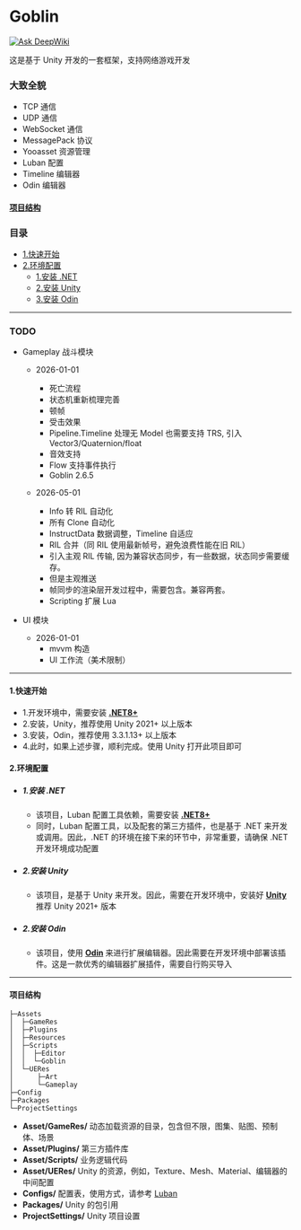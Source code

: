 # Goblin
[![Ask DeepWiki](https://deepwiki.com/badge.svg)](https://deepwiki.com/wantdabo/goblin)

这是基于 Unity 开发的一套框架，支持网络游戏开发
### 大致全貌
- TCP 通信
- UDP 通信
- WebSocket 通信
- MessagePack 协议
- Yooasset 资源管理
- Luban 配置
- Timeline 编辑器
- Odin 编辑器

#### [项目结构](#projectdire)
### <span id="catalog">目录</span>
- [1.快速开始](#qstart)
- [2.环境配置](#installenv)
  - [1.安装 .NET](#installenv.1)
  - [2.安装 Unity](#installenv.2)
  - [3.安装 Odin](#installenv.3)

---

### TODO
- Gameplay 战斗模块
  - 2026-01-01
    - 死亡流程
    - 状态机重新梳理完善
    - 顿帧
    - 受击效果
    - Pipeline.Timeline 处理无 Model 也需要支持 TRS, 引入 Vector3/Quaternion/float
    - 音效支持
    - Flow 支持事件执行
    - Goblin 2.6.5

  - 2026-05-01
    - Info 转 RIL 自动化
    - 所有 Clone 自动化
    - InstructData 数据调整，Timeline 自适应
    - RIL 合并（同 RIL 使用最新帧号，避免浪费性能在旧 RIL）
    - 引入主观 RIL 传输, 因为兼容状态同步，有一些数据，状态同步需要缓存。
    - 但是主观推送
    - 帧同步的渲染层开发过程中，需要包含。兼容两套。
    - Scripting 扩展 Lua
    
- UI 模块
  - 2026-01-01
    - mvvm 构造
    - UI 工作流（美术限制）
---

#### <span id="qstart">1.快速开始</span>
- 1.开发环境中，需要安装 [**.NET8+**](#installenv.1)
- 2.安装，Unity，推荐使用 Unity 2021+ 以上版本
- 3.安装，Odin，推荐使用 3.3.1.13+ 以上版本
- 4.此时，如果上述步骤，顺利完成。使用 Unity 打开此项目即可
#### <span id="installenv">2.环境配置</span>
- ##### <span id="installenv.1">1.安装 .NET</span>
  - 该项目，Luban 配置工具依赖，需要安装 [**.NET8+**](https://dotnet.microsoft.com/zh-cn/download)
  - 同时，Luban 配置工具，以及配套的第三方插件，也是基于 .NET 来开发或调用。因此，.NET 的环境在接下来的环节中，非常重要，请确保 .NET 开发环境成功配置
- ##### <span id="installenv.2">2.安装 Unity</span>
  - 该项目，是基于 Unity 来开发。因此，需要在开发环境中，安装好 [**Unity**](https://unity.com) 推荐 Unity 2021+ 版本
- ##### <span id="installenv.3">2.安装 Odin</span>
  - 该项目，使用 [**Odin**](https://odininspector.com/) 来进行扩展编辑器。因此需要在开发环境中部署该插件。这是一款优秀的编辑器扩展插件，需要自行购买导入

---

#### <span id="projectdire">项目结构</span>
```text
├─Assets
│  ├─GameRes
│  ├─Plugins
│  ├─Resources
│  ├─Scripts
│  │  ├─Editor
│  │  └─Goblin
│  └─UERes
│      ├─Art
│      └─Gameplay
├─Config
├─Packages
└─ProjectSettings
```

- **Asset/GameRes/**  动态加载资源的目录，包含但不限，图集、贴图、预制体、场景
- **Asset/Plugins/**  第三方插件库
- **Asset/Scripts/**  业务逻辑代码
- **Asset/UERes/** Unity 的资源，例如，Texture、Mesh、Material、编辑器的中间配置
- **Configs/** 配置表，使用方式，请参考 [Luban](https://github.com/focus-creative-games/luban)
- **Packages/** Unity 的包引用
- **ProjectSettings/** Unity 项目设置
